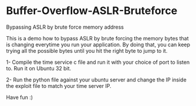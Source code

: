 # Buffer-Overflow-ASLR-Bruteforce
Bypassing ASLR by brute force memory address

This is a demo how to bypass ASLR by brute forcing the memory bytes that is changing everytime you run your application. By doing that, you can keep trying all the possible bytes until you hit the right byte to jump to it.


1- Compile the time service c file and run it with your choice of port to listen to. Run it on Ubuntu 32 bit.

2- Run the python file against your ubuntu server and change the IP inside the exploit file to match your time server IP.

Have fun :)
